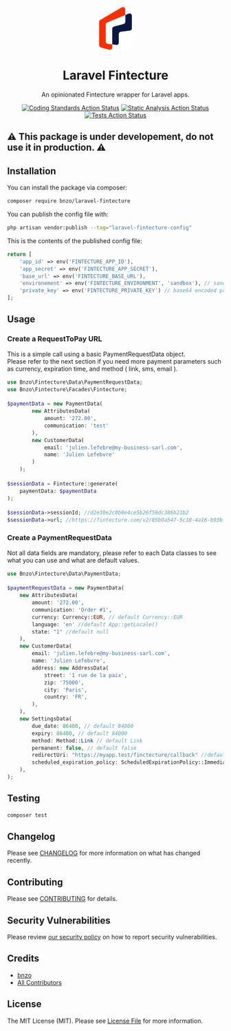 
<p align="center"><img src="/art/logo.png" height="100" alt="Laravel Telemaque"></p>

<div align="center">


# Laravel Fintecture
An opinionated Fintecture wrapper for Laravel apps.

[![Coding Standards Action Status](https://github.com/bnzo/laravel-fintecture/workflows/coding-standards/badge.svg)](https://github.com/bnzo/laravel-fintecture/actions/workflows/coding-standards.yml)
[![Static Analysis Action Status](https://github.com/bnzo/laravel-fintecture/workflows/static-analysis/badge.svg)](https://github.com/bnzo/laravel-fintecture/actions/workflows/static-analysis.yml)
[![Tests Action Status](https://github.com/bnzo/laravel-fintecture/workflows/tests/badge.svg)](https://github.com/bnzo/laravel-fintecture/actions/workflows/tests.yml)

</div>

## ⚠️ This package is under developement, do not use it in production. ⚠️

## Installation

You can install the package via composer:

```bash
composer require bnzo/laravel-fintecture
```

You can publish the config file with:

```bash
php artisan vendor:publish --tag="laravel-fintecture-config"
```

This is the contents of the published config file:

```php
return [
    'app_id' => env('FINTECTURE_APP_ID'),
    'app_secret' => env('FINTECTURE_APP_SECRET'),
    'base_url' => env('FINTECTURE_BASE_URL'),
    'environement' => env('FINTECTURE_ENVIRONMENT', 'sandbox'), // sandbox or production
    'private_key' => env('FINTECTURE_PRIVATE_KEY') // base64 encoded private key
];
```

## Usage

### Create a RequestToPay URL

This is a simple call using a basic PaymentRequestData object.\
Please refer to the next section if you need more payment parameters such as currency, expiration time, and method ( link, sms, email ).

```php
use Bnzo\Fintecture\Data\PaymentRequestData;
use Bnzo\Fintecture\Facades\Fintecture;

$paymentData = new PaymentData(
        new AttributesData(
            amount: '272.00',
            communication: 'test'
        ),
        new CustomerData(
            email: 'julien.lefebre@my-business-sarl.com',
            name: 'Julien Lefebvre'
        )
    );

$sessionData = Fintecture::generate(
    paymentData: $paymentData
);

$sessionData->sessionId; //d2e30e2c0b9e4ce5b26f59dc386b21b2
$sessionData->url; //https://fintecture.com/v2/85b0a547-5c18-4a16-b93b-2a4f5f03127d
```

### Create a PaymentRequestData

Not all data fields are mandatory, please refer to each Data classes to see what you can use and what are default values.

```php
use Bnzo\Fintecture\Data\PaymentData;

$paymentRequestData = new PaymentData(
    new AttributesData(
        amount: '272.00',
        communication: 'Order #1',
        currency: Currency::EUR, // default Currency::EUR
        language: 'en' //default App::getLocale()
        state: "1" //default null
    ),
    new CustomerData(
        email: 'julien.lefebre@my-business-sarl.com',
        name: 'Julien Lefebvre',
        address: new AddressData(
            street: '1 rue de la paix',
            zip: '75000',
            city: 'Paris',
            country: 'FR',
        ),
    ),
    new SettingsData(
        due_date: 86400, // default 84000
        expiry: 86400, // default 84000
        method: Method::Link // default Link
        permanent: false, // default false
        redirectUri: "https://myapp.test/finctecture/callback" //default null
        scheduled_expiration_policy: ScheduledExpirationPolicy::Immediate, // default Immediate
    ),
);
```

## Testing

```bash
composer test
```

## Changelog

Please see [CHANGELOG](CHANGELOG.md) for more information on what has changed recently.

## Contributing

Please see [CONTRIBUTING](CONTRIBUTING.md) for details.

## Security Vulnerabilities

Please review [our security policy](../../security/policy) on how to report security vulnerabilities.

## Credits

- [bnzo](https://github.com/17174973+bnzo)
- [All Contributors](../../contributors)

## License

The MIT License (MIT). Please see [License File](LICENSE.md) for more information.
